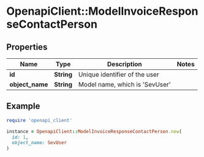 # OpenapiClient::ModelInvoiceResponseContactPerson

## Properties

| Name | Type | Description | Notes |
| ---- | ---- | ----------- | ----- |
| **id** | **String** | Unique identifier of the user |  |
| **object_name** | **String** | Model name, which is &#39;SevUser&#39; |  |

## Example

```ruby
require 'openapi_client'

instance = OpenapiClient::ModelInvoiceResponseContactPerson.new(
  id: 1,
  object_name: SevUser
)
```

